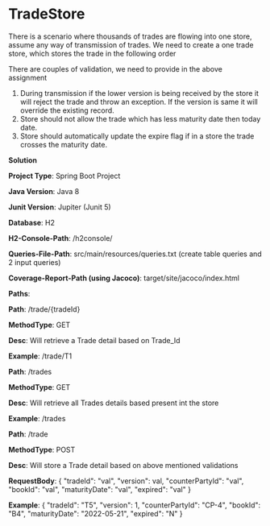 # TradeStore
There is a scenario where thousands of trades are flowing into one store, assume any way of transmission of trades. We need to create a one trade store, which stores the trade in the following order

There are couples of validation, we need to provide in the above assignment
1.	During transmission if the lower version is being received by the store it will reject the trade and throw an exception. If the version is same it will override the existing record.
2.	Store should not allow the trade which has less maturity date then today date.
3.	Store should automatically update the expire flag if in a store the trade crosses the maturity date.

**Solution**

**Project Type**: Spring Boot Project

**Java Version**: Java 8

**Junit Version**: Jupiter (Junit 5)

**Database**: H2

**H2-Console-Path**: /h2console/

**Queries-File-Path**: src/main/resources/queries.txt (create table queries and 2 input queries)

**Coverage-Report-Path (using Jacoco)**: target/site/jacoco/index.html

**Paths**:

   **Path**: /trade/{tradeId}
	 
   **MethodType**: GET
	 
   **Desc**: Will retrieve a Trade detail based on Trade_Id
	 
   **Example**: /trade/T1
   
   
   
   
   
   **Path**: /trades
	 
   **MethodType**: GET
	 
   **Desc**: Will retrieve all Trades details based present int the store
	 
   **Example**: /trades
   
   
   
   
   **Path**: /trade
	 
   **MethodType**: POST
	 
   **Desc**: Will store a Trade detail based on above mentioned validations
	 
   **RequestBody**:
   {
    "tradeId": "val",
    "version": val,
    "counterPartyId": "val",
    "bookId": "val",
    "maturityDate": "val",
    "expired": "val"
   } 
	 
  **Example**:
  {
    "tradeId": "T5",
    "version": 1,
    "counterPartyId": "CP-4",
    "bookId": "B4",
    "maturityDate": "2022-05-21",
    "expired": "N"
  }

